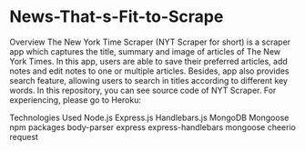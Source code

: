 # News-That-s-Fit-to-Scrape
Overview
The New York Time Scraper (NYT Scraper for short) is a scraper app which captures the title, summary and image of articles of The New York Times. In this app, users are able to save their preferred articles, add notes and edit notes to one or multiple articles. Besides, app also provides search feature, allowing users to search in titles according to different key words.
In this repository, you can see source code of NYT Scraper. For experiencing, please go to Heroku:


Technologies Used
Node.js
Express.js
Handlebars.js
MongoDB
Mongoose
npm packages
body-parser
express
express-handlebars
mongoose
cheerio
request

